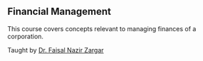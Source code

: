 ## Financial Management

This course covers concepts relevant to managing finances of a corporation.

Taught by [Dr. Faisal Nazir Zargar](faisal@dubai.bits-pilani.ac.in)


